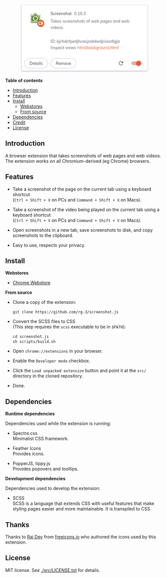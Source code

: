 <p align="center">
  <img src="/webstore-assets/screenshot.png" alt="Screenshot logo">
</p>

**Table of contents**

* <a href="#introduction"> Introduction </a>
* <a href="#features"> Features </a>
* <a href='#install'>Install</a>
  * <a href='#install-webstores'> Webstores </a>
  * <a href='#install-fromsource'> From source </a>
* <a href='#dependencies'>Dependencies</a>
* <a href='#credit'>Credit</a>
* <a href='#license'>License</a>

## <a id='introduction'>Introduction</a>

A browser extension that takes screenshots of web pages and web videos.  
The extension works on all Chromium-derived (eg Chrome) browsers.

## <a id='features'>Features</a>

* Take a screenshot of the page on the current tab using a keyboard shortcut  
  (`Ctrl + Shift + X` on PCs and  `Command + Shift + X` on Macs).

* Take a screenshot of the video being played on the current tab using a keyboard shortcut  
  (`Ctrl + Shift + V` on PCs and  `Command + Shift + V` on Macs).

* Open screenshots in a new tab, save screenshots to disk, and copy screenshots
  to the clipboard.

* Easy to use, respects your privacy.


## <a id='install'> Install </a>

<a id='install-webstores'>**Webstores**</a>

* [Chrome Webstore](https://chrome.google.com/webstore/detail/screenshot/ehmcpclingghgidajkpodncclbginiak)

<a id='install-fromsource'>**From source**</a>

* Clone a copy of the extension:

      git clone https://github.com/rg-3/screenshot.js

* Convert the SCSS files to CSS  
  (This step requires the `scss` executable to be in `$PATH`):

      cd screenshot.js
      sh scripts/build.sh

* Open `chrome://extensions` in your browser.

* Enable the `Developer mode` checkbox.

* Click the `Load unpacked extension` button and point it at the `src/`
  directory in the cloned repository.

* Done.

## <a id='dependencies'> Dependencies </a>

**Runtime dependencies**

Dependencies used while the extension is running:

* Spectre.css  
  Minimalist CSS framework.

* Feather Icons  
  Provides icons.

* PopperJS, tippy.js  
  Provides popovers and tooltips.

**Development dependencies**

Dependencies used to develop the extension:

  * SCSS  
    SCSS is a language that extends CSS with useful features that make
    styling pages easier and more maintainable. It is transpiled to CSS.

## <a id='credit'>Thanks</a>

Thanks to [Raj Dev](https://freeicons.io/profile/714) from [freeicons.io](https://www.freeicons.io) 
who authored the icons used by this extension.

## <a id='license'>License</a>

MIT license. See [./src/LICENSE.txt](./src/LICENSE.txt) for details.
